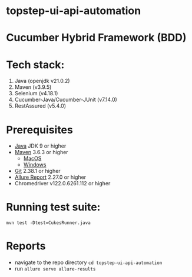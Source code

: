 # topstep-ui-api-automation
# Cucumber Hybrid Framework (BDD)

# Tech stack:
1. Java (openjdk v21.0.2)
2. Maven (v3.9.5)
3. Selenium (v4.18.1)
4. Cucumber-Java/Cucumber-JUnit (v7.14.0)
5. RestAssured (v5.4.0)


# Prerequisites

- [Java](https://www.java.com/en/download/help/download_options.html) JDK 9 or higher
- [Maven](https://maven.apache.org/install.html) 3.6.3 or higher 
  - [MacOS](https://www.baeldung.com/install-maven-on-windows-linux-mac)
  - [Windows](https://www.digitalocean.com/community/tutorials/install-maven-mac-os)
- [Git](https://git-scm.com/book/en/v2/Getting-Started-Installing-Git) 2.38.1 or higher
- [Allure Report](https://allurereport.org/docs/gettingstarted-installation/) 2.27.0 or higher
- Chromedriver v122.0.6261.112 or higher

  

# Running test suite:
`mvn test -Dtest=CukesRunner.java`

# Reports
- navigate to the repo directory `cd topstep-ui-api-automation`
- run `allure serve allure-results` 

